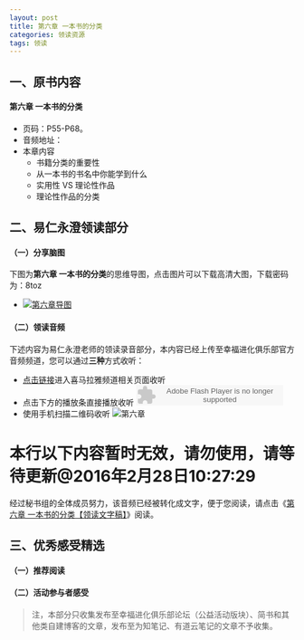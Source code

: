 ```yaml
---
layout: post
title: 第六章 一本书的分类
categories: 领读资源
tags: 领读
---
```


## 一、原书内容

#### 第六章 一本书的分类

- 页码：P55-P68。
- 音频地址：
- 本章内容
	- 书籍分类的重要性
	- 从一本书的书名中你能学到什么
	- 实用性 VS 理论性作品
	- 理论性作品的分类

## 二、易仁永澄领读部分

#### （一）分享脑图

下图为**第六章 一本书的分类**的思维导图，点击图片可以下载高清大图，下载密码为：8toz

- [![第六章导图](http://77fm42.com1.z0.glb.clouddn.com/htrab-nt-s06small.jpg)](http://pan.baidu.com/s/1ntWYt3j)

#### （二）领读音频

下述内容为易仁永澄老师的领读录音部分，本内容已经上传至幸福进化俱乐部官方音频频道，您可以通过**三种**方式收听：

- [点击链接](http://www.ximalaya.com/12605301/sound/12573260)进入喜马拉雅频道相关页面收听
- 点击下方的播放条直接播放收听
	<object type="application/x-shockwave-flash" id="ximalaya_player" data="http://www.ximalaya.com/swf/sound/orange.swf?id=12573260" width="260" height="36"></object>
- 使用手机扫描二维码收听
![第六章](http://77fm42.com1.z0.glb.clouddn.com/htrab-qr-s06.png)


# 本行以下内容暂时无效，请勿使用，请等待更新@2016年2月28日10:27:29

经过秘书组的全体成员努力，该音频已经被转化成文字，便于您阅读，请点击《[第六章 一本书的分类【领读文字稿】](http://htrab.com/p05-text/)》阅读。

## 三、优秀感受精选

#### （一）推荐阅读



#### （二）活动参与者感受

> 注，本部分只收集发布至幸福进化俱乐部论坛（公益活动版块）、简书和其他类自建博客的文章，发布至为知笔记、有道云笔记的文章不予收集。

